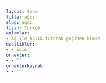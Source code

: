 ```yaml
---
layout: term
title: ağcı
slug: agci
lisan: Türkçe
anlamlar:
- Ağ ile balık tutarak geçinen kimse
ozellikler:
- - isim
ornekler:
- - ''
orneklerkaynak:
- - ''
---
```

